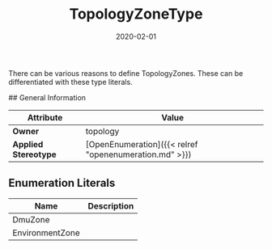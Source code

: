 ﻿---
title: TopologyZoneType
toc: false
type: specs
date: "2020-02-01"
draft: false
specification: VEC
version: 1.2.0
documentType: "Recommendation"
elementType: Class
classes:
  - TopologyZoneType
menu_name: vec-1.2.0
---
<p> There can be various reasons to define TopologyZones. These can be differentiated with these type literals.      </p>
## General Information

| Attribute               | Value |
|-------------------------|-------|
| **Owner**               | topology |
| **Applied Stereotype**  | [OpenEnumeration]({{< relref "openenumeration.md" >}})<br/>  |

## Enumeration Literals
| Name          | **Description** |
|---------------|-----------------|
| DmuZone |  |
| EnvironmentZone |  |

